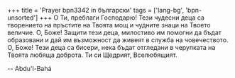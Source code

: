 +++
title = 'Prayer bpn3342 in български'
tags = ['lang-bg', 'bpn-unsorted']
+++
О Ти, преблаги Господарю! Тези чудесни деца са творението на пръстите на Твоята мощ и чудните знаци на Твоето величие. О, Боже! Защити тези деца, милостиво им помогни да бъдат образовани и дай им възможност да живеят в служба на човечеството. О, Боже! Тези деца са бисери, нека бъдат отгледани в черупката на Твоята любяща доброта.
Ти си Щедрият, Вселюбящият.

-- Abdu'l-Bahá
